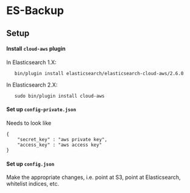 # ES-Backup

## Setup


#### Install `cloud-aws` plugin

In Elasticsearch 1.X:

       bin/plugin install elasticsearch/elasticsearch-cloud-aws/2.6.0

In Elasticsearch 2.X:

       sudo bin/plugin install cloud-aws

#### Set up `config-private.json`

Needs to look like

    {
        "secret_key" : "aws private key",
        "access_key" : "aws access key"
    }

#### Set up `config.json`

Make the appropriate changes, i.e. point at S3, point at Elasticsearch, whitelist indices, etc.

